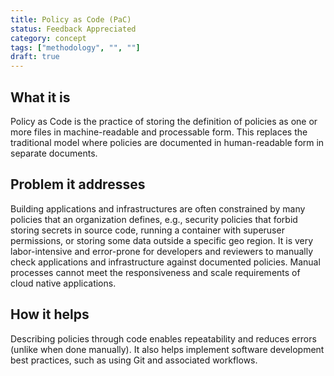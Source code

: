 ```yaml
---
title: Policy as Code (PaC)
status: Feedback Appreciated
category: concept
tags: ["methodology", "", ""]
draft: true
---
```


## What it is

Policy as Code is the practice of storing the definition of policies as one or more files in machine-readable and processable form. 
This replaces the traditional model where policies are documented in human-readable form in separate documents.

## Problem it addresses

Building applications and infrastructures are often constrained by many policies that an organization defines, e.g., security policies that forbid storing secrets in source code, running a container with superuser permissions, or storing some data outside a specific geo region.
It is very labor-intensive and error-prone for developers and reviewers to manually check applications and infrastructure against documented policies. 
Manual processes cannot meet the responsiveness and scale requirements of cloud native applications.

## How it helps

Describing policies through code enables repeatability and reduces errors (unlike when done manually). 
It also helps implement software development best practices, such as using Git and associated workflows.
